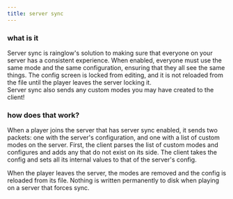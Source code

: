 ```yaml
---
title: server sync
---
```


### what is it
Server sync is rainglow's solution to making sure that everyone on your server has a consistent experience. When enabled, everyone must use the same mode and the same configuration, ensuring that they all see the same things. The config screen is locked from editing, and it is not reloaded from the file until the player leaves the server locking it.  
Server sync also sends any custom modes you may have created to the client!

### how does that work?
When a player joins the server that has server sync enabled, it sends two packets: one with the server's configuration, and one with a list of custom modes on the server. First, the client parses the list of custom modes and configures and adds any that do not exist on its side. The client takes the config and sets all its internal values to that of the server's config.
  
When the player leaves the server, the modes are removed and the config is reloaded from its file. Nothing is written permanently to disk when playing on a server that forces sync.